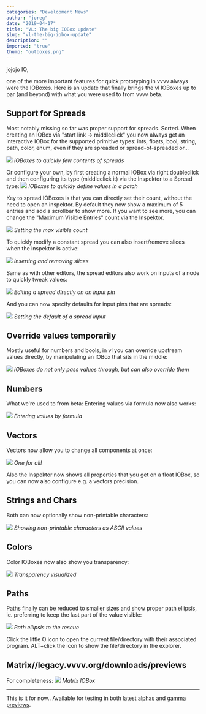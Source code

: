 ```yaml
---
categories: "Development News"
author: "joreg"
date: "2019-04-17"
title: "VL: The big IOBox update"
slug: "vl-the-big-iobox-update"
description: ""
imported: "true"
thumb: "outboxes.png"
---
```



jojojo IO,

one of the more important features for quick prototyping in vvvv always were the IOBoxes. Here is an update that finally brings the vl IOBoxes up to par (and beyond) with what you were used to from vvvv beta.

## Support for Spreads

Most notably missing so far was proper support for spreads. Sorted. When creating an IOBox via "start link -> middleclick" you now always get an interactive IOBox for the supported primitive types: ints, floats, bool, string, path, color, enum, even if they are spreaded or spread-of-spreaded or...

![](outboxes.png)
*IOBoxes to quickly few contents of spreads*

Or configure your own, by first creating a normal IOBox via right doubleclick and then configuring its type (middleclick it) via the Inspektor to a Spread type:
![](horizontal.gif)
*IOBoxes to quickly define values in a patch*

Key to spread IOBoxes is that you can directly set their count, without the need to open an inspektor. By default they now show a maximum of 5 entries and add a scrollbar to show more. If you want to see more, you can change the "Maximum Visible Entries" count via the Inspektor.

![](maxentries.gif)
*Setting the max visible count*

To quickly modify a constant spread you can also insert/remove slices when the inspektor is active:

![](addremove.gif)
*Inserting and removing slices*

Same as with other editors, the spread editors also work on inputs of a node to quickly tweak values:

![](pineditor.gif)
*Editing a spread directly on an input pin*

And you can now specify defaults for input pins that are spreads:

![](defaults.gif)
*Setting the default of a spread input*

## Override values temporarily

Mostly useful for numbers and bools, in vl you can override upstream values directly, by manipulating an IOBox that sits in the middle:

![](override.gif)
*IOBoxes do not only pass values through, but can also override them*

## Numbers

What we're used to from beta: Entering values via formula now also works:

![](formula.gif)
*Entering values by formula*

## Vectors

Vectors now allow you to change all components at once:

![](allatonce.gif)
*One for all!*

Also the Inspektor now shows all properties that you get on a float IOBox, so you can now also configure e.g. a vectors precision.

## Strings and Chars

Both can now optionally show non-printable characters:

![](chars.gif)
*Showing non-printable characters as ASCII values*

## Colors

Color IOBoxes now also show you transparency:

![](colors.gif)
*Transparency visualized*

## Paths

Paths finally can be reduced to smaller sizes and show proper path ellipsis, ie. preferring to keep the last part of the value visible:

![](paths.gif)
*Path ellipsis to the rescue*

Click the little O icon to open the current file/directory with their associated program. ALT+click the icon to show the file/directory in the explorer. 

## Matrix//legacy.vvvv.org/downloads/previews

For completeness:
![](matrixbox.png)
*Matrix IOBox*

---

This is it for now.. Available for testing in both latest [alphas](https://legacy.vvvv.org/downloads/previews) and [gamma previews](/blog/2019/vvvv-gamma-2019.1-preview). 